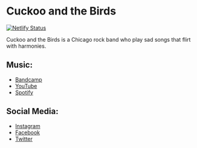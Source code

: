 # Cuckoo and the Birds

[![Netlify Status](https://api.netlify.com/api/v1/badges/abdd2aa8-87f4-4b80-9209-439b187d1056/deploy-status)](https://app.netlify.com/sites/cuckooandthebirds/deploys)

Cuckoo and the Birds is a Chicago rock band who play sad songs that flirt with harmonies.

## Music: 

- [Bandcamp](https://cuckooandthebirds.bandcamp.com)
- [YouTube](https://www.youtube.com/channel/UCoDdh8m-C8GPhGktauuuifQ)
- [Spotify](https://open.spotify.com/artist/3JcmKe00eIMMsC0MRkKknD?si=KAG0Wnb2Sr6TYP5Rp3MWeA)

## Social Media:

- [Instagram](https://www.instagram.com/cuckooandthebirds)
- [Facebook](https://www.facebook.com/cuckooandthebirds)
- [Twitter](https://www.twitter.com/cuckooandbirds)